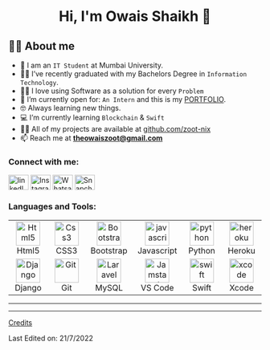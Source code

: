 <h1 align="center">Hi, I'm Owais Shaikh 👋</h1>

## :sassy_man:  About me
- :school: I am an `IT Student` at Mumbai University.
- :student: I’ve recently graduated with my Bachelors Degree in `Information Technology`.
- :technologist: I love using Software as a solution for every `Problem`
- :thinking: I’m currently open for: `An Intern` and this is my [PORTFOLIO](http://owaishaikh.github.io/portfolio/).
- :nerd_face: Always learning new things.
- :computer: I’m currently learning `Blockchain` & `Swift`
- 👨‍💻 All of my projects are available at [github.com/zoot-nix](https://github.com/zoot-nix?tab=repositories) 
- 📫 Reach me at **theowaiszoot@gmail.com**

<h3 align="left">Connect with me:</h3>
<p align="left">
<a href="https://www.linkedin.com/in/iamshaikhowais/" target="blank"><img align="center" src="https://raw.githubusercontent.com/rahuldkjain/github-profile-readme-generator/master/src/images/icons/Social/linked-in-alt.svg" alt="linkedIn" height="30" width="40" /></a>
<a href="https://www.instagram.com/theowaishaikhh/" target="blank"><img align="center" src="https://raw.githubusercontent.com/rahuldkjain/github-profile-readme-generator/master/src/images/icons/Social/instagram.svg" alt="Instagram" height="30" width="40" /></a>  
<a href="https://wa.link/n1ics5" target="blank"><img align="center" src="https://raw.githubusercontent.com/rahuldkjain/github-profile-readme-generator/master/src/images/icons/Social/whatsapp.svg" alt="Whatsapp" height="30" width="40" /></a>  
<a href="https://www.snapchat.com/add/the-owaiszoot?share_id-NkVFQjRG&locale=en_IN" target="blank"><img align="center" src="https://raw.githubusercontent.com/rahuldkjain/github-profile-readme-generator/master/src/images/icons/Social/snapchat.svg" alt="Snapchat" height="30" width="40" /></a>

</p>

<h3 align="left">Languages and Tools:</h3>

<table align="center">
  <tr>
      <td align="center" width="96">
      <a href="#html5">
        <img src="https://seeklogo.com/images/H/html5-without-wordmark-color-logo-14D252D878-seeklogo.com.png" width="48" height="48" alt="Html5" />
      </a>
      <br>Html5
    </td>
    <td align="center" width="96">
      <a href="#css3">
        <img src="https://upload.wikimedia.org/wikipedia/commons/thumb/6/62/CSS3_logo.svg/48px-CSS3_logo.svg.png" width="48" height="48" alt="Css3" />
      </a>
      <br>CSS3
    </td>
     <td align="center" width="96">
      <a href="#bootstrap">
        <img src="https://cdn.worldvectorlogo.com/logos/bootstrap-4.svg" width="48" height="48" alt="Bootstrap" />
      </a>
      <br>Bootstrap
    </td>
     <td align="center" width="96">
      <a href="#js">
        <img src="https://upload.wikimedia.org/wikipedia/commons/thumb/9/99/Unofficial_JavaScript_logo_2.svg/1024px-Unofficial_JavaScript_logo_2.svg.png" width="48" height="48" alt="javascript" />
      </a>
      <br>Javascript
    </td>
         <td align="center"  width="96">
      <a href="#python">
        <img src="https://upload.wikimedia.org/wikipedia/commons/c/c3/Python-logo-notext.svg" width="48" height="48" alt="python" />
      </a>
      <br>Python
    </td>
     <td align="center"  width="96">
      <a href="#heroku">
        <img src="https://www.vectorlogo.zone/logos/heroku/heroku-icon.svg" width="48" height="48" alt="heroku" />
      </a>
      <br>Heroku
    </td>
    
  </tr>
   <tr>
      <td align="center" width="96">
            <a href="#django">
        <img src="https://upload.wikimedia.org/wikipedia/commons/7/75/Django_logo.svg" width="48" height="48" alt="Django" />
      </a>
      <br>Django
    </td>
      <td align="center" width="96">
      <a href="#git" >
        <img src="https://upload.wikimedia.org/wikipedia/commons/thumb/3/3f/Git_icon.svg/1200px-Git_icon.svg.png" width="48" height="48" alt="Git" />
      </a>
      <br>Git
    </td>
     <td align="center" width="96">
      <a href="#laravel">
        <img src="https://www.logo.wine/a/logo/MySQL/MySQL-Logo.wine.svg" width="48" height="48" alt="Laravel" />
      </a>
      <br>MySQL
    </td>
      <td align="center"  width="96">
      <a href="#vscode">
        <img src="https://upload.wikimedia.org/wikipedia/commons/9/9a/Visual_Studio_Code_1.35_icon.svg" width="48" height="48" alt="Jamstack" />
      </a>
      <br>VS Code
    </td>
      <td align="center"  width="96">
        <a href="#swift" >
        <img src="https://www.vectorlogo.zone/logos/swift/swift-icon.svg" width="48" height="48" alt="swift" />
      </a>
      <br>Swift
    </td>
     <td align="center"  width="96">
      <a href="#xcode">
        <img src="https://www.vectorlogo.zone/logos/apple_xcode/apple_xcode-icon.svg" width="48" height="48" alt="xcode" />
      </a>
      <br>Xcode
    </td>

      
  </tr>
</table>

---

----
[Credits](https://github.com/devboyarif)

Last Edited on: 21/7/2022

<!---
zoot-nix/zoot-nix is a ✨ special ✨ repository because its `README.md` (this file) appears on your GitHub profile.
You can click the Preview link to take a look at your changes.
--->
